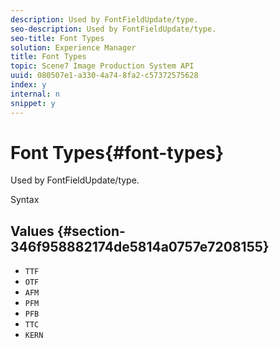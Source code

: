 ```yaml
---
description: Used by FontFieldUpdate/type.
seo-description: Used by FontFieldUpdate/type.
seo-title: Font Types
solution: Experience Manager
title: Font Types
topic: Scene7 Image Production System API
uuid: 080507e1-a330-4a74-8fa2-c57372575628
index: y
internal: n
snippet: y
---
```


# Font Types{#font-types}

Used by FontFieldUpdate/type.

 Syntax 

## Values {#section-346f958882174de5814a0757e7208155}

* `TTF` 
* `OTF` 
* `AFM` 
* `PFM` 
* `PFB` 
* `TTC` 
* `KERN`

